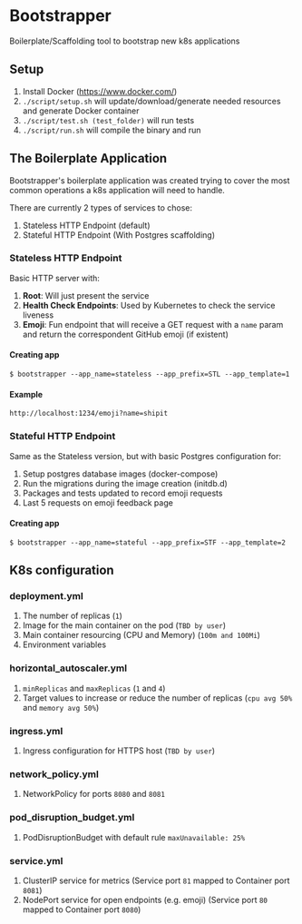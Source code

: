 # Bootstrapper

Boilerplate/Scaffolding tool to bootstrap new k8s applications

## Setup

1. Install Docker (https://www.docker.com/)
1. `./script/setup.sh` will update/download/generate needed resources and generate Docker container
1. `./script/test.sh (test_folder)` will run tests
1. `./script/run.sh` will compile the binary and run

## The Boilerplate Application

Bootstrapper's boilerplate application was created trying to cover the most common operations a k8s application will need to handle.

There are currently 2 types of services to chose:
1. Stateless HTTP Endpoint (default)
1. Stateful HTTP Endpoint (With Postgres scaffolding)

### Stateless HTTP Endpoint

Basic HTTP server with:
1. **Root**: Will just present the service
1. **Health Check Endpoints**: Used by Kubernetes to check the service liveness
1. **Emoji**: Fun endpoint that will receive a GET request with a `name` param and return the correspondent GitHub emoji (if existent)

#### Creating app
```
$ bootstrapper --app_name=stateless --app_prefix=STL --app_template=1
```

#### Example
```
http://localhost:1234/emoji?name=shipit
```

### Stateful HTTP Endpoint

Same as the Stateless version, but with basic Postgres configuration for:
1. Setup postgres database images (docker-compose)
1. Run the migrations during the image creation (initdb.d)
1. Packages and tests updated to record emoji requests
1. Last 5 requests on emoji feedback page

#### Creating app
```
$ bootstrapper --app_name=stateful --app_prefix=STF --app_template=2
```

## K8s configuration

### deployment.yml

1. The number of replicas (`1`)
1. Image for the main container on the pod (`TBD by user`)
1. Main container resourcing (CPU and Memory) (`100m and 100Mi`)
1. Environment variables

### horizontal_autoscaler.yml

1. `minReplicas` and `maxReplicas` (`1` and `4`)
1. Target values to increase or reduce the number of replicas (`cpu avg 50%` and `memory avg 50%`)

### ingress.yml

1. Ingress configuration for HTTPS host (`TBD by user`)

### network_policy.yml

1. NetworkPolicy for ports `8080` and `8081`

### pod_disruption_budget.yml

1. PodDisruptionBudget with default rule `maxUnavailable: 25%`

### service.yml

1. ClusterIP service for metrics (Service port `81` mapped to Container port `8081`)
1. NodePort service for open endpoints (e.g. emoji) (Service port `80` mapped to Container port `8080`)
